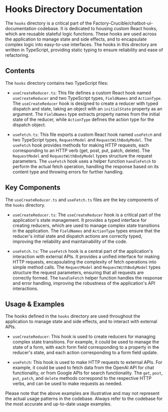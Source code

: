 
# Hooks Directory Documentation

The `hooks` directory is a critical part of the Factory-Crucible/chatbot-ui-documentation codebase. It is dedicated to housing custom React hooks, which are reusable stateful logic functions. These hooks are used across the application to manage state and side effects, and to encapsulate complex logic into easy-to-use interfaces. The hooks in this directory are written in TypeScript, providing static typing to ensure reliability and ease of refactoring.

## Contents

The `hooks` directory contains two TypeScript files:

- `useCreateReducer.ts`: This file defines a custom React hook named `useCreateReducer` and two TypeScript types, `FieldNames` and `ActionType`. The `useCreateReducer` hook is designed to create a reducer with typed dispatch and state, taking an object with an `initialState` property as an argument. The `FieldNames` type extracts property names from the initial state of the reducer, while `ActionType` defines the action type for the dispatch object.

- `useFetch.ts`: This file exports a custom React hook named `useFetch` and two TypeScript types, `RequestModel` and `RequestWithBodyModel`. The `useFetch` hook provides methods for making HTTP requests, each corresponding to an HTTP verb (get, post, put, patch, delete). The `RequestModel` and `RequestWithBodyModel` types structure the request parameters. The `useFetch` hook uses a helper function `handleFetch` to perform the actual fetch operation, handling the response based on its content type and throwing errors for further handling.

## Key Components

The `useCreateReducer.ts` and `useFetch.ts` files are the key components of the `hooks` directory. 

- `useCreateReducer.ts`: The `useCreateReducer` hook is a critical part of the application's state management. It provides a typed interface for creating reducers, which are used to manage complex state transitions in the application. The `FieldNames` and `ActionType` types ensure that the reducer's initial state and dispatch actions are correctly typed, improving the reliability and maintainability of the code.

- `useFetch.ts`: The `useFetch` hook is a central part of the application's interaction with external APIs. It provides a unified interface for making HTTP requests, encapsulating the complexity of fetch operations into simple method calls. The `RequestModel` and `RequestWithBodyModel` types structure the request parameters, ensuring that all requests are correctly formed. The `handleFetch` helper function handles the response and error handling, improving the robustness of the application's API interactions.

## Usage & Examples

The hooks defined in the `hooks` directory are used throughout the application to manage state and side effects, and to interact with external APIs.

- `useCreateReducer`: This hook is used to create reducers for managing complex state transitions. For example, it could be used to manage the state of a form, with each form field corresponding to a property in the reducer's state, and each action corresponding to a form field update.

- `useFetch`: This hook is used to make HTTP requests to external APIs. For example, it could be used to fetch data from the OpenAI API for chat functionality, or from Google APIs for search functionality. The `get`, `post`, `put`, `patch`, and `delete` methods correspond to the respective HTTP verbs, and can be used to make requests as needed.

Please note that the above examples are illustrative and may not represent the actual usage patterns in the codebase. Always refer to the codebase for the most accurate and up-to-date usage examples.
